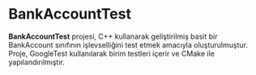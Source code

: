 # BankAccountTest

**BankAccountTest** projesi, C++ kullanarak geliştirilmiş basit bir BankAccount sınıfının işlevselliğini test etmek amacıyla oluşturulmuştur. Proje, GoogleTest kullanılarak birim testleri içerir ve CMake ile yapılandırılmıştır.


